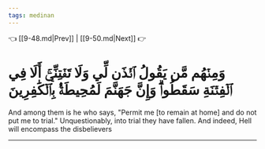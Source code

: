 ```yaml
---
tags: medinan
---
```


👈 [[9-48.md|Prev]] | [[9-50.md|Next]] 👉

# وَمِنۡهُم مَّن يَقُولُ ٱئۡذَن لِّي وَلَا تَفۡتِنِّيٓۚ أَلَا فِي ٱلۡفِتۡنَةِ سَقَطُواْۗ وَإِنَّ جَهَنَّمَ لَمُحِيطَةُۢ بِٱلۡكَٰفِرِينَ

And among them is he who says, "Permit me [to remain at home] and do not put me to trial." Unquestionably, into trial they have fallen. And indeed, Hell will encompass the disbelievers

---

